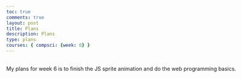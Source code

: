 ```yaml
---
toc: true
comments: true
layout: post
title: Plans
description: Plans
type: plans
courses: { compsci: {week: 6} }
---
```


<style>
  .multiline-paragraph {
    width: 1000px; /* Set the desired width */
    white-space: pre-wrap; /* Allow text to wrap within the paragraph */
  }
</style>

 <p class="multiline-paragraph"> 
My plans for week 6 is to finish the JS sprite animation and do the web programming basics.
 </p>

</body>
</html>
